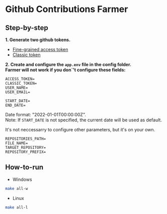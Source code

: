 # Github Contributions Farmer

## Step-by-step

**1. Generate two github tokens.**

- [Fine-grained access token](https://github.com/settings/tokens?type=beta)
- [Classic token](https://github.com/settings/tokens)

**2. Create and configure the `app.env` file in the config folder.** </br>
**Farmer will not work if you don`'t configure these fields:**

```
ACCESS_TOKEN=
CLASSIC_TOKEN=
USER_NAME=
USER_EMAIL=

START_DATE=
END_DATE=
```

Date format: "2022-01-01T00:00:00Z". <br />
Note: If ```START_DATE``` is not specified, the current date will be used as default.

It's not neccessarry to configure other parameters, but it's on your own.

```
REPOSITORIES_PATH=
FILE_NAME=
TARGET_REPOSITORY=
REPOSITORY_PREFIX=
```


## How-to-run

- Windows

```bash
make all-w
```

- Linux

```bash
make all-l
```
